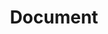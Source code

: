 ---
title: "Document"
linkTitle: "Document"

section1:
  title: QingCloud 文档
  vice_title: QingCloud 为您提供秒级响应、性能卓越、安全稳定的云计算服务

---